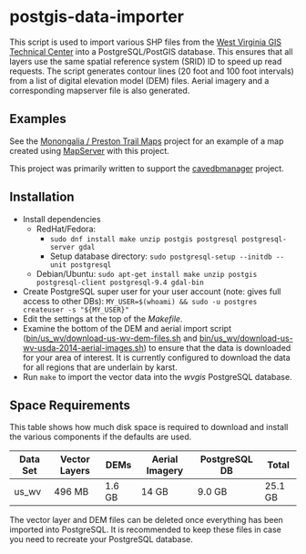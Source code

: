 # postgis-data-importer

This script is used to import various SHP files from the
[West Virginia GIS Technical Center](http://wvgis.wvu.edu/) into a
PostgreSQL/PostGIS database. This ensures that all layers use the
same spatial reference system (SRID) ID to speed up read requests. The
script generates contour lines (20 foot and 100 foot intervals)
from a list of digital elevation model (DEM) files. Aerial imagery
and a corresponding mapserver file is also generated.

## Examples

See the [Monongalia / Preston Trail Maps](https://github.com/masneyb/monongalia-preston-wv-trail-maps)
project for an example of a map created using [MapServer](http://www.mapserver.org/)
with this project.

This project was primarily written to support the
[cavedbmanager](https://github.com/masneyb/cavedbmanager) project.


## Installation
	
* Install dependencies
  - RedHat/Fedora:
    - `sudo dnf install make unzip postgis postgresql postgresql-server gdal`
    - Setup database directory: `sudo postgresql-setup --initdb --unit postgresql`
  - Debian/Ubuntu: `sudo apt-get install make unzip postgis postgresql-client postgresql-9.4 gdal-bin`
* Create PostgreSQL super user for your user account (note: gives full access to other DBs):
  `MY_USER=$(whoami) && sudo -u postgres createuser -s "${MY_USER}"`
* Edit the settings at the top of the _Makefile_.
* Examine the bottom of the DEM and aerial import script
  ([bin/us_wv/download-us-wv-dem-files.sh](bin/us_wv/download-us-wv-dem-files.sh) and
   [bin/us_wv/download-us-wv-usda-2014-aerial-images.sh](bin/us_wv/download-us-wv-usda-2014-aerial-images.sh))
  to ensure that the data is downloaded for your area of interest. It is currently
  configured to download the data for all regions that are underlain by karst.
* Run `make` to import the vector data into the _wvgis_ PostgreSQL database.


## Space Requirements

This table shows how much disk space is required to download and install
the various components if the defaults are used.

Data Set | Vector Layers |  DEMs  | Aerial Imagery | PostgreSQL DB |  Total  |
---------|---------------|--------|----------------|---------------|---------|
us_wv    |        496 MB | 1.6 GB |          14 GB |        9.0 GB | 25.1 GB |

The vector layer and DEM files can be deleted once everything has been
imported into PostgreSQL. It is recommended to keep these files in case
you need to recreate your PostgreSQL database.


